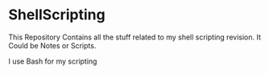 # ShellScripting
This Repository Contains all the stuff related to my shell scripting revision. 
It Could be Notes or Scripts.

I use Bash for my scripting
